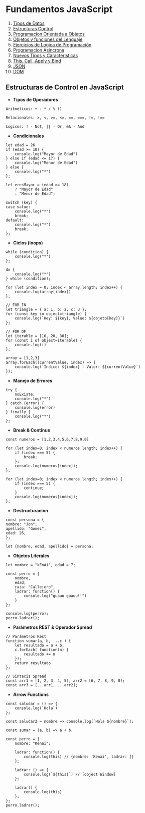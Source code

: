 # Fundamentos JavaScript

1.  [Tipos de Datos](01_tipos_de_datos.md)
1.  [Estructuras Control](02_estructuras_control.md)
1.  [Programacion Orientada a Objetos](03_poo.md)
1.  [Objetos y funciones del Lenguaje](04_objetos_y_funciones.md)
1.  [Ejercicios de Logica de Programación](05_ejercicios_logica.md)
1.  [Programacion Asincrona](06_programacion_asincrona.md)
1.  [Nuevos Tipos y Caracteristicas](07_nuevos_tipos_y_caracteristicas.md)
1.  [This, Call, Apply y Bind](08_this_call_apply_bind.md)
1.  [JSON](09_json.md)
1.  [DOM](10_dom.md)

## Estructuras de Control en JavaScript

-   **Tipos de Operadores**

```
Aritmeticos: + - * / % ()

Relacionales: >, <, >=, <=, ==, ===, !=, !==

Logicos: ! - Not, || - Or, && - And
```

-   **Condicionales**

```
let edad = 26
if (edad >= 18) {
    console.log("Mayor de Edad")
} else if (edad <= 17) {
    console.log("Menor de Edad")
} else {
    console.log("*")
};

let eresMayor = (edad >= 18)
    ? "Mayor de Edad"
    : "Menor de Edad";

switch (key) {
case value:
    console.log("*")
    break;
default:
    console.log("*")
    break;
};
```

-   **Ciclos (loops)**

```
while (condition) {
    console.log("*")
};

do {
    console.log("*")
} while (condition);

for (let index = 0; index < array.length; index++) {
    console.log(array[index])
};

// FOR IN
let triangle = { a: 1, b: 2, c: 3 };
for (const key in object=triangle) {
    console.log(`Key: ${key}, Value: ${objeto[key]}`)
};

// FOR OF
let iterable = [10, 20, 30];
for (const i of object=iterable) {
    console.log(i)
};

array = [1,2,3]
array.forEach((currentValue, index) => {
    console.log(`Indice: ${index} - Valor: ${currentValue}`)
});
```

-   **Manejo de Errores**

```
try {
    noExiste;
    console.log("*")
} catch (error) {
    console.log(error)
} finally {
    console.log("*")
};
```

-   **Break & Continue**

```
const numeros = [1,2,3,4,5,6,7,8,9,0]

for (let index=0; index < numeros.length; index++) {
    if (index === 5) {
        break;
    };
    console.log(numeros[index]);
};

for (let index=0; index < numeros.length; index++) {
    if (index === 5) {
        continue;
    }
    console.log(numeros[index]);
};
```

-   **Destructuracion**

```
const persona = {
nombre: "Jon",
apellido: "Gomez",
edad: 26,
};

let {nombre, edad, apellido} = persona;
```

-   **Objetos Literales**

```
let nombre = "kEnAi", edad = 7;

const perro = {
    nombre,
    edad,
    raza: "Callejero",
    ladrar: function() {
        console.log("guauu guauu!!")
    }
};

console.log(perro);
perro.ladrar();
```

-   **Parámetros REST & Operador Spread**

```
// Parámetros Rest
function sumar(a, b, ...c ) {
    let resultado = a + b;
    c.forEach( function(n) {
        resultado += n
    });
    return resultado
};

// Sintaxis Spread
const arr1 = [1, 2, 3, 4, 5], arr2 = [6, 7, 8, 9, 0];
const arr3 = [...arr1, ...arr2];
```

-   **Arrow Functions**

```
const saludar = () => {
    console.log(`Hola`)
};

const saludar2 = nombre => console.log(`Hola ${nombre}`);

const sumar = (a, b) => a + b;

const perro = {
    nombre: "Kenai";

    ladrar: function() {
        console.log(this) // {nombre: 'Kenai', ladrar: ƒ}
    };

    ladrar: () => {
        console.log(`${this}`) // [object Window]
    };

    ladrar() {
        console.log(this)
    };
};
perro.ladrar();
```
